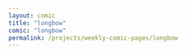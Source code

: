 ```yaml
---
layout: comic
title: "longbow"
comic: "longbow"
permalink: /projects/weekly-comic-pages/longbow
---
```

